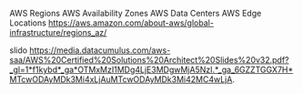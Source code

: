 
AWS Regions 
AWS Availability Zones 
AWS Data Centers 
AWS Edge Locations
https://aws.amazon.com/about-aws/global-infrastructure/regions_az/


slido
https://media.datacumulus.com/aws-saa/AWS%20Certified%20Solutions%20Architect%20Slides%20v32.pdf?_gl=1*f1kybd*_ga*OTMxMzI1MDg4LjE3MDgwMjA5NzI.*_ga_6GZZTGGX7H*MTcwODAyMDk3Mi4xLjAuMTcwODAyMDk3Mi42MC4wLjA.

